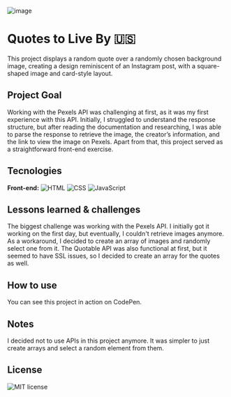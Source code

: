 ![image](https://github.com/user-attachments/assets/cfec4ef5-806f-471b-a6e8-fc92556f9be9)

# Quotes to Live By **🇺🇸**

This project displays a random quote over a randomly chosen background image, creating a design reminiscent of an Instagram post, with a square-shaped image and card-style layout.

## Project Goal

Working with the Pexels API was challenging at first, as it was my first experience with this API. Initially, I struggled to understand the response structure, but after reading the documentation and researching, I was able to parse the response to retrieve the image, the creator’s information, and the link to view the image on Pexels. Apart from that, this project served as a straightforward front-end exercise.

## Tecnologies

**Front-end:** ![HTML](https://img.shields.io/badge/HTML-%20?style=for-the-badge&color=orange) ![CSS](https://img.shields.io/badge/CSS-%20?style=for-the-badge&color=blue) ![JavaScript](https://img.shields.io/badge/JAVASCRIPT-%20?style=for-the-badge&logo=javascript&logoColor=black&color=%23EFD81E)


## Lessons learned & challenges

The biggest challenge was working with the Pexels API. I initially got it working on the first day, but eventually, I couldn't retrieve images anymore. As a workaround, I decided to create an array of images and randomly select one from it.
The Quotable API was also functional at first, but it seemed to have SSL issues, so I decided to create an array for the quotes as well.

## How to use

You can see this project in action on CodePen.

## Notes

I decided not to use APIs in this project anymore. It was simpler to just create arrays and select a random element from them.

## **License**

![MIT license](https://img.shields.io/badge/License-MIT-%20?link=https%3A%2F%2Fchoosealicense.com%2Flicenses%2Fmit%2F)
